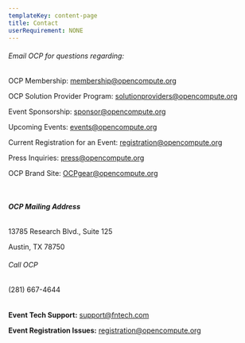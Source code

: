 ```yaml
---
templateKey: content-page
title: Contact
userRequirement: NONE
---
```

###### Email OCP for questions regarding:

OCP Membership: [](mailto:membership@opencompute.org)[membership@opencompute.org](mailto:membership@opencompute.org)

OCP Solution Provider Program: [](mailto:solutionproviders@opencompute.org)[solutionproviders@opencompute.org](mailto:solutionproviders@opencompute.org)

Event Sponsorship: [](mailto:sponsor@opencompute.org)[sponsor@opencompute.org](mailto:sponsor@opencompute.org)

Upcoming Events: [](mailto:events@opencompute.org)[events@opencompute.org](mailto:events@opencompute.org)

Current Registration for an Event:  [](mailto:registration@opencompute.org)[registration@opencompute.org](mailto:registration@opencompute.org)

Press Inquiries: [](mailto:press@opencompute.org)[press@opencompute.org](mailto:press@opencompute.org)

OCP Brand Site: [](mailto:OCPgear@opencompute.org)[OCPgear@opencompute.org](mailto:OCPgear@opencompute.org)

<br/>

###### **OCP Mailing Address**

13785 Research Blvd., Suite 125

Austin, TX 78750

###### Call OCP

(281) 667-4644\
\
**\
Event Tech Support:** [](mailto:support@fntech.com)[support@fntech.com](mailto:support@fntech.com)

**Event Registration Issues:** [](mailto:registration@opencompute.org)[registration@opencompute.org](mailto:registration@opencompute.org)